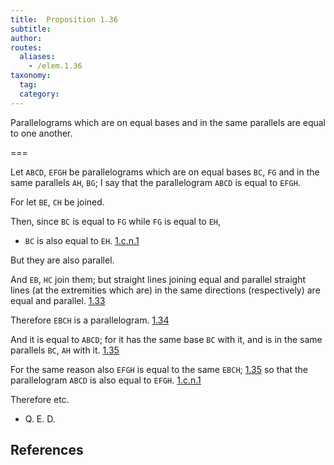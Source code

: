 ```yaml
---
title:  Proposition 1.36
subtitle:
author:
routes:
  aliases:
    - /elem.1.36
taxonomy:
  tag:
  category:
---
```


Parallelograms which are on equal bases and in the same parallels are equal to one another.

===

Let `ABCD`, `EFGH` be parallelograms which are on equal bases `BC`, `FG` and in the same parallels `AH`, `BG`;  I say that the parallelogram `ABCD` is equal to `EFGH`.

For let `BE`, `CH` be joined.

Then, since `BC` is equal to `FG` while `FG` is equal to `EH`, 

- `BC` is also equal to `EH`. [1.c.n.1]

But they are also parallel.

And `EB`, `HC` join them; but straight lines joining equal and parallel straight lines (at the extremities which are) in the same directions (respectively) are equal and parallel. [1.33]

Therefore `EBCH` is a parallelogram. [1.34]

And it is equal to `ABCD`; for it has the same base `BC` with it, and is in the same parallels `BC`, `AH` with it. [1.35]

For the same reason also `EFGH` is equal to the same `EBCH`; [1.35] so that the parallelogram `ABCD` is also equal to `EFGH`. [1.c.n.1]

Therefore etc. 

- Q. E. D.

## References


[1.33]: /elem.1.33 "Book 1 - Proposition 33"
[1.34]: /elem.1.34 "Book 1 - Proposition 34"
[1.35]: /elem.1.35 "Book 1 - Proposition 35"
[1.c.n.1]: /elem.1.c.n.1 "Book 1 - Common Notion 1"


